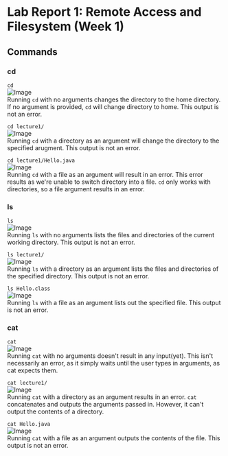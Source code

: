 # Lab Report 1: Remote Access and Filesystem (Week 1)

## Commands

### cd

```cd```    
![Image](./images/cd1.png)    
Running `cd` with no arguments changes the directory to the home directory. If no argument is provided, `cd` will change directory to home. This output is not an error.

```cd lecture1/```    
![Image](./images/cd2.png)  
Running `cd` with a directory as an argument will change the directory to the specified arugment. This output is not an error. 

```cd lecture1/Hello.java```    
![Image](./images/cd3.png)  
Running `cd` with a file as an argument will result in an error. This error results as we're unable to switch directory into a file. `cd` only works with directories, so a file argument results in an error.

### ls

```ls```  
![Image](./images/ls1.png)    
Running `ls` with no arguments lists the files and directories of the current working directory. This output is not an error.

```ls lecture1/```  
![Image](./images/ls2.png)  
Running `ls` with a directory as an argument lists the files and directories of the specified directory. This output is not an error. 

```ls Hello.class```  
![Image](./images/ls3.png)  
Running `ls` with a file as an argument lists out the specified file. This output is not an error.

### cat

```cat```  
![Image](./images/cat1.png)  
Running `cat` with no arguments doesn't result in any input(yet). This isn't necessarily an error, as it simply waits until the user types in arguments, as cat expects them. 

```cat lecture1/```  
![Image](./images/cat2.png)  
Running `cat` with a directory as an argument results in an error. `cat` concatenates and outputs the arguments passed in. However, it can't output the contents of a directory.

```cat Hello.java```  
![Image](./images/cat3.png)  
Running `cat` with a file as an argument outputs the contents of the file. This output is not an error.

